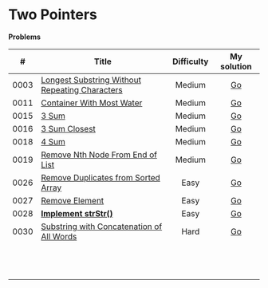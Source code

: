 # Two Pointers



**Problems**

|  #   | Title                                                        | Difficulty |                         My solution                          |
| :--: | ------------------------------------------------------------ | :--------: | :----------------------------------------------------------: |
| 0003 | [Longest Substring Without Repeating Characters](https://github.com/Apollo4634/LeetCode/blob/master/problem/medium/0003_LongestSubstringWithoutRepeatingCharacters.md) |   Medium   | [Go](https://github.com/Apollo4634/LeetCode/tree/master/src/hash_table/solution/LongestSubstring_3.java) |
| 0011 | [Container With Most Water](https://github.com/Apollo4634/LeetCode/blob/master/problem/medium/0011_ContainerWithMostWater.md) |   Medium   | [Go](https://github.com/Apollo4634/LeetCode/tree/master/src/array/solution/ContainerWithMostWater_11.java) |
| 0015 | [3 Sum](https://github.com/Apollo4634/LeetCode/blob/master/problem/array/0015_3Sum.md) |   Medium   | [Go](https://github.com/Apollo4634/LeetCode/tree/master/src/array/solution/ThreeSum_15.java) |
| 0016 | [3 Sum Closest](https://github.com/Apollo4634/LeetCode/blob/master/problem/array/0016_3SumClosest.md) |   Medium   | [Go](https://github.com/Apollo4634/LeetCode/tree/master/src/array/solution/ThreeSumClosest_16.java) |
| 0018 | [4 Sum](https://github.com/Apollo4634/LeetCode/blob/master/problem/array/0018_4Sum.md) |   Medium   | [Go](https://github.com/Apollo4634/LeetCode/tree/master/src/array/solution/FourSum_18.java) |
| 0019 | [Remove Nth Node From End of List](https://github.com/Apollo4634/LeetCode/blob/master/problem/linked_list/0019_RemoveNthNodeFromEndOfList.md) |   Medium   | [Go](https://github.com/Apollo4634/LeetCode/tree/master/src/linked_list/solution/RemoveNthNodeFromEndOfList_19.java) |
| 0026 | [Remove Duplicates from Sorted Array](https://github.com/Apollo4634/LeetCode/blob/master/problem/array/0026_RemoveDuplicatesFromSortedArray.md) |    Easy    | [Go](https://github.com/Apollo4634/LeetCode/tree/master/src/array/solution/RemoveDuplicatesFromSortedArray_26.java) |
| 0027 | [Remove Element](https://github.com/Apollo4634/LeetCode/blob/master/problem/array/0027_RemoveElement.md) |    Easy    | [Go](github.com/Apollo4634/LeetCode/blob/master/solution/array/solution/RemoveElement_27.java) |
| 0028 | **[Implement strStr()](https://github.com/Apollo4634/LeetCode/blob/master/problem/two_pointers/0028_ImplementStrStr.md)** |    Easy    | [Go](github.com/Apollo4634/LeetCode/blob/master/solution/two_pointers/solution/ImplementStrStr_28.java) |
| 0030 | [Substring with Concatenation of All Words](https://github.com/Apollo4634/LeetCode/blob/master/problem/hash_table/0030_SubstringWithConcatenationOfAllWords.md) |    Hard    | [Go](https://github.com/Apollo4634/LeetCode/tree/master/src/hash_table/solution/SubstringWithConcatenationOfAllWords_30.java) |
|      |                                                              |            |                                                              |
|      |                                                              |            |                                                              |
|      |                                                              |            |                                                              |
|      |                                                              |            |                                                              |
|      |                                                              |            |                                                              |
|      |                                                              |            |                                                              |
|      |                                                              |            |                                                              |
|      |                                                              |            |                                                              |
|      |                                                              |            |                                                              |
|      |                                                              |            |                                                              |
|      |                                                              |            |                                                              |
|      |                                                              |            |                                                              |

